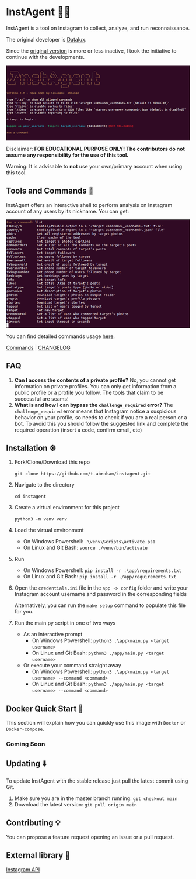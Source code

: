 # InstAgent 🔎📸

InstAgent is a tool on Instagram to collect, analyze, and run reconnaissance. 

The original developer is [Datalux](https://github.com/Datalux).

Since the [original version](https://github.com/Datalux/Osintgram) is more or less inactive, I took the initiative to continue with the developments.

<p align="center">
<img align="center" src=".img/carbon.png" width="900">
</p>

Disclaimer: **FOR EDUCATIONAL PURPOSE ONLY! The contributors do not assume any responsibility for the use of this tool.**

Warning: It is advisable to **not** use your own/primary account when using this tool.

## Tools and Commands 🧰

InstAgent offers an interactive shell to perform analysis on Instagram account of any users by its nickname. You can get:

<p align="center">
<img align="center" src=".img/commands.png" width="900">
</p>
<!---
```text
- addrs           Get all registered addressed by target photos
- captions        Get user's photos captions
- comments        Get total comments of target's posts
- followers       Get target followers
- followings      Get users followed by target
- fwersemail      Get email of target followers
- fwingsemail     Get email of users followed by target
- fwersnumber     Get phone number of target followers
- fwingsnumber    Get phone number of users followed by target
- hashtags        Get hashtags used by target
- info            Get target info
- likes           Get total likes of target's posts
- mediatype       Get user's posts type (photo or video)
- photodes        Get description of target's photos
- photos          Download user's photos in output folder
- propic          Download user's profile picture
- stories         Download user's stories  
- tagged          Get list of users tagged by target
- wcommented      Get a list of user who commented target's photos
- wtagged         Get a list of user who tagged target
```
--->

You can find detailed commands usage [here](doc/COMMANDS.md).

[Commands](doc/COMMANDS.md) |
[CHANGELOG](doc/CHANGELOG.md)

## FAQ
1. **Can I access the contents of a private profile?** No, you cannot get information on private profiles. You can only get information from a public profile or a profile you follow. The tools that claim to be successful are scams!
2. **What is and how I can bypass the `challenge_required` error?** The `challenge_required` error means that Instagram notice a suspicious behavior on your profile, so needs to check if you are a real person or a bot. To avoid this you should follow the suggested link and complete the required operation (insert a code, confirm email, etc)


## Installation ⚙️

1. Fork/Clone/Download this repo

    `git clone https://github.com/t-abraham/instagent.git`

2. Navigate to the directory

    `cd instagent`

3. Create a virtual environment for this project

    `python3 -m venv venv`

4. Load the virtual environment
   - On Windows Powershell: `.\venv\Scripts\activate.ps1`
   - On Linux and Git Bash: `source ./venv/bin/activate`
  
5. Run 
   - On Windows Powershell: `pip install -r .\app\requirements.txt`
   - On Linux and Git Bash: `pip install -r ./app/requirements.txt`

6. Open the `credentials.ini` file in the `app -> config` folder and write your Instagram account username and password in the corresponding fields
    
    Alternatively, you can run the `make setup` command to populate this file for you.

7. Run the main.py script in one of two ways

    * As an interactive prompt
       - On Windows Powershell: `python3 .\app\main.py <target username>`
       - On Linux and Git Bash: `python3 ./app/main.py <target username>`
    * Or execute your command straight away
       - On Windows Powershell: `python3 .\app\main.py <target username> --command <command>`
       - On Linux and Git Bash: `python3 ./app/main.py <target username> --command <command>`

## Docker Quick Start 🐳

This section will explain how you can quickly use this image with `Docker` or `Docker-compose`.

### Coming Soon
<!---
### Prerequisites

Before you can use either `Docker` or `Docker-compose`, please ensure you do have the following prerequisites met.

1. **Docker** installed - [link](https://docs.docker.com/get-docker/)
2. **Docker-composed** installed (if using Docker-compose) - [link](https://docs.docker.com/compose/install/)
3. **Credentials** configured - This can be done manually or by running the `make setup` command from the root of this repo

**Important**: Your container will fail if you do not do step #3 and configure your credentials

### Docker

If docker is installed you can build an image and run this as a container.

Build:

```bash
docker build -t instagent .
```

Run:

```bash
docker run --rm -it -v "./output:/home/app/output" InstAgent <target>
```

- The `<target>` is the Instagram account you wish to use as your target for recon.
- The required `-i` flag enables an interactive terminal to use commands within the container. [docs](https://docs.docker.com/engine/reference/commandline/run/#assign-name-and-allocate-pseudo-tty---name--it)
- The required `-v` flag mounts a volume between your local filesystem and the container to save to the `./output/` folder. [docs](https://docs.docker.com/engine/reference/commandline/run/#mount-volume--v---read-only)
- The optional `--rm` flag removes the container filesystem on completion to prevent cruft build-up. [docs](https://docs.docker.com/engine/reference/run/#clean-up---rm)
- The optional `-t` flag allocates a pseudo-TTY which allows colored output. [docs](https://docs.docker.com/engine/reference/run/#foreground)

### Using `docker-compose`

You can use the `docker-compose.yml` file this single command:

```bash
docker-compose run instagent <target>
```

Where `target` is the Instagram target for recon.

Alternatively you may run `docker-compose` with the `Makefile`:

`make run` - Builds and Runs with compose. Prompts for a `target` before running.

### Makefile (easy mode)

For ease of use with Docker-compose, a `Makefile` has been provided.

Here is a sample work flow to spin up a container and run `instagent` with just two commands!

1. `make setup`   - Sets up your Instagram credentials
2. `make run`     - Builds and Runs a InstAgent container and prompts for a target

Sample workflow for development:

1. `make setup`                 - Sets up your Instagram credentials
2. `make build-run-testing`     - Builds an Runs a container without invoking the `app/main.py` script. Useful for an `it` Docker session for development
3. `make cleanup-testing`       - Cleans up the testing container created from `build-run-testing`

## Development version 💻

To use the development version with the latest feature and fixes just switch to `development` branch using Git:

`git checkout development`

and update to last version using:

`git pull origin development`
--->

## Updating ⬇️

To update InstAgent with the stable release just pull the latest commit using Git.

1. Make sure you are in the master branch running: `git checkout main`
2. Download the latest version: `git pull origin main`


## Contributing 💡

You can propose a feature request opening an issue or a pull request.

## External library 🔗

[Instagram API](https://github.com/ping/instagram_private_api)
